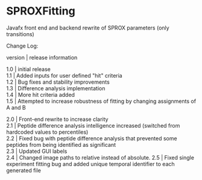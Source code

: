 # SPROXFitting
Javafx front end and backend rewrite of SPROX parameters (only transitions)






Change Log:

version  | release information  

1.0  | initial release  
1.1  | Added inputs for user defined "hit" criteria  
1.2  | Bug fixes and stability improvements  
1.3  | Difference analysis implementation  
1.4  | More hit criteria added  
1.5  | Attempted to increase robustness of fitting by changing assignments of A and B  
  
2.0  | Front-end rewrite to increase clarity  
2.1  | Peptide difference analysis intelligence increased (switched from hardcoded values to percentiles)  
2.2  | Fixed bug with peptide difference analysis that prevented some peptides from being identified as  significant    
2.3  | Updated GUI labels  
2.4  | Changed image paths to relative instead of absolute. 
2.5  | Fixed single experiment fitting bug and added unique temporal identifier to each generated file